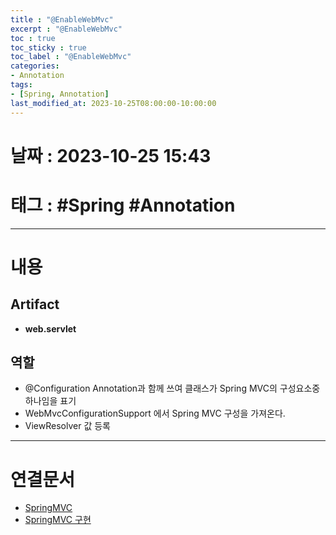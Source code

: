 ```yaml
---
title : "@EnableWebMvc"
excerpt : "@EnableWebMvc"
toc : true
toc_sticky : true
toc_label : "@EnableWebMvc"
categories:
- Annotation
tags:
- [Spring, Annotation]
last_modified_at: 2023-10-25T08:00:00-10:00:00
---
```


# 날짜 : 2023-10-25 15:43

# 태그 : #Spring #Annotation 
---

# 내용

## Artifact
- **web.servlet**

## 역할
- @Configuration Annotation과 함께 쓰여 클래스가 Spring MVC의 구성요소중 하나임을 표기
- WebMvcConfigurationSupport 에서 Spring MVC 구성을 가져온다.
- ViewResolver 값 등록

---

# 연결문서
- [SpringMVC](../../spring/spring-SpringMVC)
- [SpringMVC 구현](../../spring/spring-SpringMVC-구현)